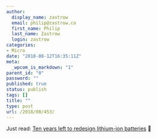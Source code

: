 ```yaml
---
author:
  display_name: zastrow
  email: philip@zastrow.co
  first_name: Philip
  last_name: Zastrow
  login: zastrow
categories:
- Micro
date: "2018-08-12T16:35:11Z"
meta:
  _wpcom_is_markdown: "1"
parent_id: "0"
password: ""
published: true
status: publish
tags: []
title: ""
type: post
url: /2018/08/453/
---
```

<p>Just read: <a href="http://www.nature.com/articles/d41586-018-05752-3">Ten years left to redesign lithium-ion batteries</a> 📰</p>
